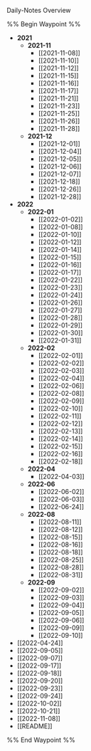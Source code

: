 Daily-Notes Overview

%% Begin Waypoint %%
- **2021**
	- **2021-11**
		- [[2021-11-08]]
		- [[2021-11-10]]
		- [[2021-11-12]]
		- [[2021-11-15]]
		- [[2021-11-16]]
		- [[2021-11-17]]
		- [[2021-11-21]]
		- [[2021-11-23]]
		- [[2021-11-25]]
		- [[2021-11-26]]
		- [[2021-11-28]]
	- **2021-12**
		- [[2021-12-01]]
		- [[2021-12-04]]
		- [[2021-12-05]]
		- [[2021-12-06]]
		- [[2021-12-07]]
		- [[2021-12-18]]
		- [[2021-12-26]]
		- [[2021-12-28]]
- **2022**
	- **2022-01**
		- [[2022-01-02]]
		- [[2022-01-08]]
		- [[2022-01-10]]
		- [[2022-01-12]]
		- [[2022-01-14]]
		- [[2022-01-15]]
		- [[2022-01-16]]
		- [[2022-01-17]]
		- [[2022-01-22]]
		- [[2022-01-23]]
		- [[2022-01-24]]
		- [[2022-01-26]]
		- [[2022-01-27]]
		- [[2022-01-28]]
		- [[2022-01-29]]
		- [[2022-01-30]]
		- [[2022-01-31]]
	- **2022-02**
		- [[2022-02-01]]
		- [[2022-02-02]]
		- [[2022-02-03]]
		- [[2022-02-04]]
		- [[2022-02-06]]
		- [[2022-02-08]]
		- [[2022-02-09]]
		- [[2022-02-10]]
		- [[2022-02-11]]
		- [[2022-02-12]]
		- [[2022-02-13]]
		- [[2022-02-14]]
		- [[2022-02-15]]
		- [[2022-02-16]]
		- [[2022-02-18]]
	- **2022-04**
		- [[2022-04-03]]
	- **2022-06**
		- [[2022-06-02]]
		- [[2022-06-03]]
		- [[2022-06-24]]
	- **2022-08**
		- [[2022-08-11]]
		- [[2022-08-12]]
		- [[2022-08-15]]
		- [[2022-08-16]]
		- [[2022-08-18]]
		- [[2022-08-25]]
		- [[2022-08-28]]
		- [[2022-08-31]]
	- **2022-09**
		- [[2022-09-02]]
		- [[2022-09-03]]
		- [[2022-09-04]]
		- [[2022-09-05]]
		- [[2022-09-06]]
		- [[2022-09-09]]
		- [[2022-09-10]]
- [[2022-04-24]]
- [[2022-09-05]]
- [[2022-09-07]]
- [[2022-09-17]]
- [[2022-09-18]]
- [[2022-09-20]]
- [[2022-09-23]]
- [[2022-09-24]]
- [[2022-10-02]]
- [[2022-10-21]]
- [[2022-11-08]]
- [[README]]

%% End Waypoint %%